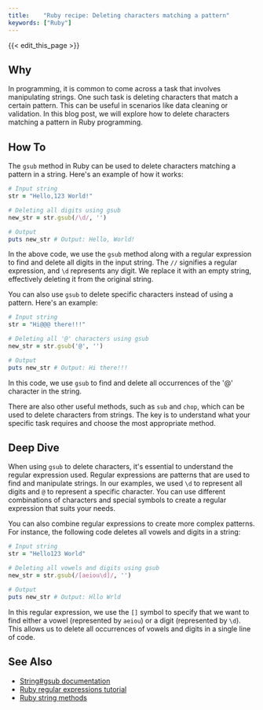```yaml
---
title:    "Ruby recipe: Deleting characters matching a pattern"
keywords: ["Ruby"]
---
```


{{< edit_this_page >}}

## Why
In programming, it is common to come across a task that involves manipulating strings. One such task is deleting characters that match a certain pattern. This can be useful in scenarios like data cleaning or validation. In this blog post, we will explore how to delete characters matching a pattern in Ruby programming.

## How To
The `gsub` method in Ruby can be used to delete characters matching a pattern in a string. Here's an example of how it works:

```Ruby
# Input string
str = "Hello,123 World!"

# Deleting all digits using gsub
new_str = str.gsub(/\d/, '')

# Output
puts new_str # Output: Hello, World!
```

In the above code, we use the `gsub` method along with a regular expression to find and delete all digits in the input string. The `//` signifies a regular expression, and `\d` represents any digit. We replace it with an empty string, effectively deleting it from the original string.

You can also use `gsub` to delete specific characters instead of using a pattern. Here's an example:

```Ruby
# Input string
str = "Hi@@@ there!!!"

# Deleting all '@' characters using gsub
new_str = str.gsub('@', '')

# Output
puts new_str # Output: Hi there!!!
```

In this code, we use `gsub` to find and delete all occurrences of the '@' character in the string.

There are also other useful methods, such as `sub` and `chop`, which can be used to delete characters from strings. The key is to understand what your specific task requires and choose the most appropriate method.

## Deep Dive
When using `gsub` to delete characters, it's essential to understand the regular expression used. Regular expressions are patterns that are used to find and manipulate strings. In our examples, we used `\d` to represent all digits and `@` to represent a specific character. You can use different combinations of characters and special symbols to create a regular expression that suits your needs.

You can also combine regular expressions to create more complex patterns. For instance, the following code deletes all vowels and digits in a string:

```Ruby
# Input string
str = "Hello123 World"

# Deleting all vowels and digits using gsub
new_str = str.gsub(/[aeiou\d]/, '')

# Output
puts new_str # Output: Hllo Wrld
```

In this regular expression, we use the `[]` symbol to specify that we want to find either a vowel (represented by `aeiou`) or a digit (represented by `\d`). This allows us to delete all occurrences of vowels and digits in a single line of code.

## See Also

- [String#gsub documentation](https://ruby-doc.org/core-2.7.2/String.html#method-i-gsub)
- [Ruby regular expressions tutorial](https://www.rubyguides.com/2015/06/ruby-regex/)
- [Ruby string methods](https://ruby-doc.org/core-2.5.3/String.html)